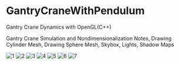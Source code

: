 # GantryCraneWithPendulum
Gantry Crane Dynamics with OpenGL(C++)

Gantry Crane Simulation and Nondimensionalization Notes, Drawing Cylinder Mesh, Drawing Sphere Mesh, Skybox, Lights, Shadow Maps

![1](https://github.com/EnesSahin4120/GantryCraneWithPendulum/assets/65425355/87ef852e-997b-4b7d-aa43-ba1e2409af3a)
![2](https://github.com/EnesSahin4120/GantryCraneWithPendulum/assets/65425355/2cc92f43-5193-49b9-816f-1b1b05eb2254)
![3](https://github.com/EnesSahin4120/GantryCraneWithPendulum/assets/65425355/e2095c00-0d40-48c1-9d31-f72db75fba27)
![4](https://github.com/EnesSahin4120/GantryCraneWithPendulum/assets/65425355/38badb19-beda-4d4c-becf-01ed0215370d)
![5](https://github.com/EnesSahin4120/GantryCraneWithPendulum/assets/65425355/ae7dc81c-cdf1-4566-817d-3684868ac1c7)
![6](https://github.com/EnesSahin4120/GantryCraneWithPendulum/assets/65425355/b8ee6271-7f48-4408-bfc9-2a56f0acba49)
![7](https://github.com/EnesSahin4120/GantryCraneWithPendulum/assets/65425355/9089ae86-7861-4522-84b7-f37d00bbf566)
